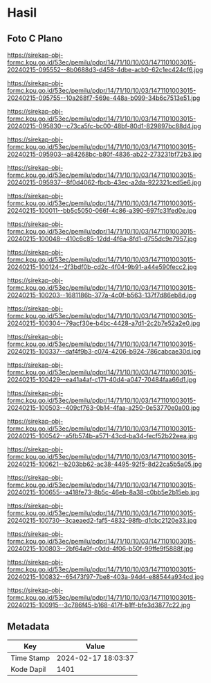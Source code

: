# Hasil

## Foto C Plano

https://sirekap-obj-formc.kpu.go.id/53ec/pemilu/pdpr/14/71/10/10/03/1471101003015-20240215-095552--8b0688d3-d458-4dbe-acb0-62c1ec424cf6.jpg

https://sirekap-obj-formc.kpu.go.id/53ec/pemilu/pdpr/14/71/10/10/03/1471101003015-20240215-095755--10a268f7-569e-448a-b099-34b6c7513e51.jpg

https://sirekap-obj-formc.kpu.go.id/53ec/pemilu/pdpr/14/71/10/10/03/1471101003015-20240215-095830--c73ca5fc-bc00-48bf-80d1-829897bc88d4.jpg

https://sirekap-obj-formc.kpu.go.id/53ec/pemilu/pdpr/14/71/10/10/03/1471101003015-20240215-095903--a84268bc-b80f-4836-ab22-273231bf72b3.jpg

https://sirekap-obj-formc.kpu.go.id/53ec/pemilu/pdpr/14/71/10/10/03/1471101003015-20240215-095937--8f0d4062-fbcb-43ec-a2da-922321ced5e6.jpg

https://sirekap-obj-formc.kpu.go.id/53ec/pemilu/pdpr/14/71/10/10/03/1471101003015-20240215-100011--bb5c5050-066f-4c86-a390-697fc31fed0e.jpg

https://sirekap-obj-formc.kpu.go.id/53ec/pemilu/pdpr/14/71/10/10/03/1471101003015-20240215-100048--410c6c85-12dd-4f6a-8fd1-d755dc9e7957.jpg

https://sirekap-obj-formc.kpu.go.id/53ec/pemilu/pdpr/14/71/10/10/03/1471101003015-20240215-100124--2f3bdf0b-cd2c-4f04-9b91-a44e590fecc2.jpg

https://sirekap-obj-formc.kpu.go.id/53ec/pemilu/pdpr/14/71/10/10/03/1471101003015-20240215-100203--1681186b-377a-4c0f-b563-137f7d86eb8d.jpg

https://sirekap-obj-formc.kpu.go.id/53ec/pemilu/pdpr/14/71/10/10/03/1471101003015-20240215-100304--79acf30e-b4bc-4428-a7d1-2c2b7e52a2e0.jpg

https://sirekap-obj-formc.kpu.go.id/53ec/pemilu/pdpr/14/71/10/10/03/1471101003015-20240215-100337--daf4f9b3-c074-4206-b924-786cabcae30d.jpg

https://sirekap-obj-formc.kpu.go.id/53ec/pemilu/pdpr/14/71/10/10/03/1471101003015-20240215-100429--ea41a4af-c171-40d4-a047-70484faa66d1.jpg

https://sirekap-obj-formc.kpu.go.id/53ec/pemilu/pdpr/14/71/10/10/03/1471101003015-20240215-100503--409cf763-0b14-4faa-a250-0e53770e0a00.jpg

https://sirekap-obj-formc.kpu.go.id/53ec/pemilu/pdpr/14/71/10/10/03/1471101003015-20240215-100542--a5fb574b-a571-43cd-ba34-fecf52b22eea.jpg

https://sirekap-obj-formc.kpu.go.id/53ec/pemilu/pdpr/14/71/10/10/03/1471101003015-20240215-100621--b203bb62-ac38-4495-92f5-8d22ca5b5a05.jpg

https://sirekap-obj-formc.kpu.go.id/53ec/pemilu/pdpr/14/71/10/10/03/1471101003015-20240215-100655--a418fe73-8b5c-46eb-8a38-c0bb5e2b15eb.jpg

https://sirekap-obj-formc.kpu.go.id/53ec/pemilu/pdpr/14/71/10/10/03/1471101003015-20240215-100730--3caeaed2-faf5-4832-98fb-d1cbc2120e33.jpg

https://sirekap-obj-formc.kpu.go.id/53ec/pemilu/pdpr/14/71/10/10/03/1471101003015-20240215-100803--2bf64a9f-c0dd-4f06-b50f-99ffe9f5888f.jpg

https://sirekap-obj-formc.kpu.go.id/53ec/pemilu/pdpr/14/71/10/10/03/1471101003015-20240215-100832--65473f97-7be8-403a-94d4-e88544a934cd.jpg

https://sirekap-obj-formc.kpu.go.id/53ec/pemilu/pdpr/14/71/10/10/03/1471101003015-20240215-100915--3c786f45-b168-417f-b1ff-bfe3d3877c22.jpg


## Metadata

| Key        | Value               |
| ---------- | ------------------- |
| Time Stamp | 2024-02-17 18:03:37 |
| Kode Dapil | 1401                |



